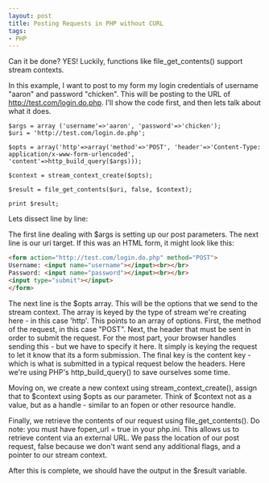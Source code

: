 ```yaml
---
layout: post
title: Posting Requests in PHP without CURL
tags:
- PHP
---
```

Can it be done? YES!  Luckily, functions like file_get_contents() support stream contexts.

In this example, I want to post to my form my login credentials of username "aaron" and password "chicken".  This will be posting to the URL of http://test.com/login.do.php.  I'll show the code first, and then lets talk about what it does.

```php?start_inline=1
$args = array ('username'=>'aaron', 'password'=>'chicken');
$uri = 'http://test.com/login.do.php';

$opts = array('http'=>array('method'=>'POST', 'header'=>'Content-Type: application/x-www-form-urlencoded', 'content'=>http_build_query($args)));

$context = stream_context_create($opts);

$result = file_get_contents($uri, false, $context);

print $result;
```

Lets dissect line by line:

The first line dealing with $args is setting up our post parameters.  The next line is our uri target.  If this was an HTML form, it might look like this:

```html
<form action="http://test.com/login.do.php" method="POST">
Username: <input name="username"></input><br></br>
Password: <input name="password"></input><br></br>
<input type="submit"></input>
</form>
```

The next line is the $opts array.  This will be the options that we send to the stream context.  The array is keyed by the type of stream we're creating here - in this case 'http'.  This points to an array of options.  First, the method of the request, in this case "POST".  Next, the header that must be sent in order to submit the request.  For the most part, your browser handles sending this - but we have to specify it here.  It simply is keying the request to let it know that its a form submission.  The final key is the content key - which is what is submitted in a typical request below the headers.  Here we're using PHP's http_build_query() to save ourselves some time.

Moving on, we create a new context using stream_context_create(), assign that to $context using $opts as our parameter.  Think of $context not as a value, but as a handle - similar to an fopen or other resource handle.

Finally, we retrieve the contents of our request using file_get_contents().  Do note: you must have fopen_url = true in your php.ini.  This allows us to retrieve content via an external URL.  We pass the location of our post request, false because we don't want send any additional flags, and a pointer to our stream context.

After this is complete, we should have the output in the $result variable.

